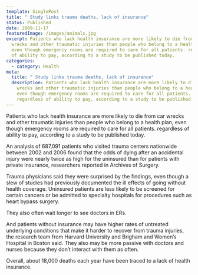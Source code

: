 ```yaml
---
template: SinglePost
title: " Study links trauma deaths, lack of insurance"
status: Published
date: 2009-11-17
featuredImage: /images/animals.jpg
excerpt: Patients who lack health insurance are more likely to die from car
  wrecks and other traumatic injuries than people who belong to a health plan,
  even though emergency rooms are required to care for all patients. regardless
  of ability to pay, according to a study to be published today.
categories:
  - category: Health
meta:
  title: " Study links trauma deaths, lack of insurance"
  description: Patients who lack health insurance are more likely to die from car
    wrecks and other traumatic injuries than people who belong to a health plan,
    even though emergency rooms are required to care for all patients.
    regardless of ability to pay, according to a study to be published today.
---
```

<!--StartFragment-->

Patients who lack health insurance are more likely to die from car wrecks and other traumatic injuries than people who belong to a health plan, even though emergency rooms are required to care for all patients. regardless of ability to pay, according to a study to be published today.

An analysis of 687,091 patients who visited trauma centers nationwide between 2002 and 2006 found that the odds of dying after an accidental injury were nearly twice as high for the uninsured than for patients with private insurance, researchers reported in Archives of Surgery.

Trauma physicians said they were surprised by the findings, even though a slew of studies had previously documented the ill effects of going without health coverage. Uninsured patients are less likely to be screened for certain cancers or be admitted to specialty hospitals for procedures such as heart bypass surgery.

They also often wait longer to see doctors in ERs.

And patients without insurance may have higher rates of untreated underlying conditions that make it harder to recover from trauma injuries, the research team from Harvard University and Brigham and Women’s Hospital in Boston said. They also may be more passive with doctors and nurses because they don’t interact with them as often.

Overall, about 18,000 deaths each year have been traced to a lack of health insurance.

<!--EndFragment-->